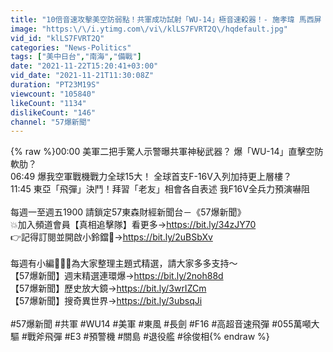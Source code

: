 ```yaml
---
title: "10倍音速攻擊美空防弱點！共軍成功試射「WU-14」極音速殺器！- 施孝瑋 馬西屏【57爆新聞 精選】"
image: "https:\/\/i.ytimg.com\/vi\/klLS7FVRT2Q\/hqdefault.jpg"
vid_id: "klLS7FVRT2Q"
categories: "News-Politics"
tags: ["美中日台","南海","備戰"]
date: "2021-11-22T15:20:41+03:00"
vid_date: "2021-11-21T11:30:08Z"
duration: "PT23M19S"
viewcount: "105840"
likeCount: "1134"
dislikeCount: "146"
channel: "57爆新聞"
---
```

{% raw %}00:00 美軍二把手驚人示警曝共軍神秘武器？ 爆「WU-14」直擊空防軟肋？<br />06:49 爆我空軍戰機戰力全球15大！ 全球首支F-16V入列加持更上層樓？ <br />11:45 東亞「飛彈」決鬥！拜習「老友」相會各自表述 我F16V全兵力預演嚇阻<br /><br />每週一至週五1900 請鎖定57東森財經新聞台－《57爆新聞》<br />💥加入頻道會員【真相追擊隊】看更多→<a rel="nofollow" target="blank" href="https://bit.ly/34zJY70">https://bit.ly/34zJY70</a><br />👉記得訂閱並開啟小鈴鐺🔔→<a rel="nofollow" target="blank" href="https://bit.ly/2uBSbXv">https://bit.ly/2uBSbXv</a><br /><br />每週有小編💁🏻‍♀️為大家整理主題式精選，請大家多多支持～<br />【57爆新聞】週末精選連環爆→<a rel="nofollow" target="blank" href="https://bit.ly/2noh88d">https://bit.ly/2noh88d</a><br />【57爆新聞】歷史放大鏡→<a rel="nofollow" target="blank" href="https://bit.ly/3wrIZCm">https://bit.ly/3wrIZCm</a><br />【57爆新聞】搜奇異世界→<a rel="nofollow" target="blank" href="https://bit.ly/3ubsqJi">https://bit.ly/3ubsqJi</a><br /><br />#57爆新聞 #共軍 #WU14 #美軍 #東風 #長劍 #F16 #高超音速飛彈 #055萬噸大驅 #戰斧飛彈 #E3 #預警機 #關島 #退役艦 #徐俊相{% endraw %}

